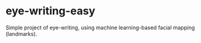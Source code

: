 # eye-writing-easy
Simple project of eye-writing, using machine learning-based facial mapping (landmarks).
